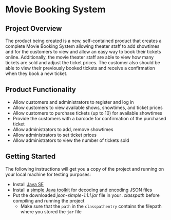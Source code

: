 # Movie Booking System

## Project Overview

The product being created is a new, self-contained product that creates a complete Movie Booking System allowing theater staff to add showtimes and for the customers to view and allow an easy way to book their tickets online. Additionally, the movie theater staff are able to view how many tickets are sold and adjust the ticket prices. The customer also should be able to view their previously booked tickets and receive a confirmation when they book a new ticket.


## Product Functionality
- Allow customers and administrators to register and log in
- Allow customers to view available shows, showtimes, and ticket prices
- Allow customers to purchase tickets (up to 10) for available showtimes
- Provide the customers with a barcode for confirmation of the purchased ticket
- Allow administrators to add, remove showtimes
- Allow administrators to set ticket prices
- Allow administrators to view the number of tickets sold


## Getting Started

The following instructions will get you a copy of the project and running on your local machine for testing purposes:

- Install [Java SE](https://www.oracle.com/java/technologies/java-se-glance.html)
- Install a [simple Java toolkit](https://code.google.com/archive/p/json-simple/) for decoding and encoding JSON files
- Put the downloaded *json-simple-1.1.1.jar* file in your *.classpath* before compiling and running the project
    - Make sure that the ```path``` in the ```classpathentry``` contains the filepath where you stored the ```jar``` file
